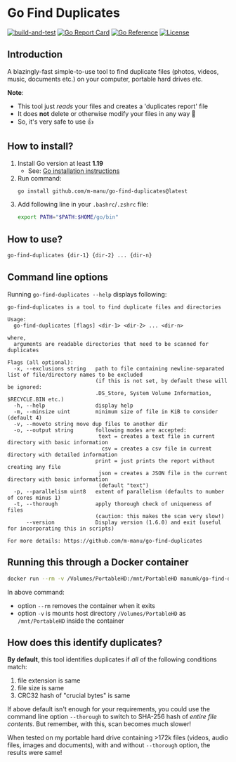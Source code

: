 # Go Find Duplicates

[![build-and-test](https://github.com/m-manu/go-find-duplicates/actions/workflows/build-and-test.yml/badge.svg)](https://github.com/m-manu/go-find-duplicates/actions/workflows/build-and-test.yml)
[![Go Report Card](https://goreportcard.com/badge/github.com/m-manu/go-find-duplicates)](https://goreportcard.com/report/github.com/m-manu/go-find-duplicates)
[![Go Reference](https://pkg.go.dev/badge/github.com/m-manu/go-find-duplicates.svg)](https://pkg.go.dev/github.com/m-manu/go-find-duplicates)
[![License](https://img.shields.io/badge/License-Apache%202-blue.svg)](./LICENSE)

## Introduction

A blazingly-fast simple-to-use tool to find duplicate files (photos, videos, music, documents etc.) on your computer,
portable hard drives etc.

**Note**:

* This tool just *reads* your files and creates a 'duplicates report' file
* It does **not** delete or otherwise modify your files in any way 🙂
* So, it's very safe to use 👍

## How to install?

1. Install Go version at least **1.19**
    * See: [Go installation instructions](https://go.dev/doc/install)
2. Run command:
   ```bash
   go install github.com/m-manu/go-find-duplicates@latest
   ```
3. Add following line in your `.bashrc`/`.zshrc` file:
   ```bash
   export PATH="$PATH:$HOME/go/bin"
   ```

## How to use?

```bash
go-find-duplicates {dir-1} {dir-2} ... {dir-n}
```

## Command line options

Running `go-find-duplicates --help` displays following:

```
go-find-duplicates is a tool to find duplicate files and directories

Usage:
  go-find-duplicates [flags] <dir-1> <dir-2> ... <dir-n>

where,
  arguments are readable directories that need to be scanned for duplicates

Flags (all optional):
  -x, --exclusions string   path to file containing newline-separated list of file/directory names to be excluded
                            (if this is not set, by default these will be ignored:
                            .DS_Store, System Volume Information, $RECYCLE.BIN etc.)
  -h, --help                display help
  -m, --minsize uint        minimum size of file in KiB to consider (default 4)
  -v, --moveto string move dup files to another dir
  -o, --output string       following modes are accepted:
                             text = creates a text file in current directory with basic information
                              csv = creates a csv file in current directory with detailed information
                            print = just prints the report without creating any file
                             json = creates a JSON file in the current directory with basic information
                             (default "text")
  -p, --parallelism uint8   extent of parallelism (defaults to number of cores minus 1)
  -t, --thorough            apply thorough check of uniqueness of files
                            (caution: this makes the scan very slow!)
      --version             Display version (1.6.0) and exit (useful for incorporating this in scripts)

For more details: https://github.com/m-manu/go-find-duplicates
```

## Running this through a Docker container

```bash
docker run --rm -v /Volumes/PortableHD:/mnt/PortableHD manumk/go-find-duplicates:latest go-find-duplicates -o print /mnt/PortableHD
```

In above command:

* option `--rm` removes the container when it exits
* option `-v` is mounts host directory `/Volumes/PortableHD` as `/mnt/PortableHD` inside the container

## How does this identify duplicates?

**By default**, this tool identifies duplicates if _all_ of the following conditions match:

1. file extension is same
2. file size is same
3. CRC32 hash of "crucial bytes" is same

If above default isn't enough for your requirements, you could use the command line option `--thorough` to switch to
SHA-256 hash of *entire file contents*. But remember, with this, scan becomes much slower!

When tested on my portable hard drive containing >172k files (videos, audio files, images and documents), with and
without `--thorough` option, the results were same!
